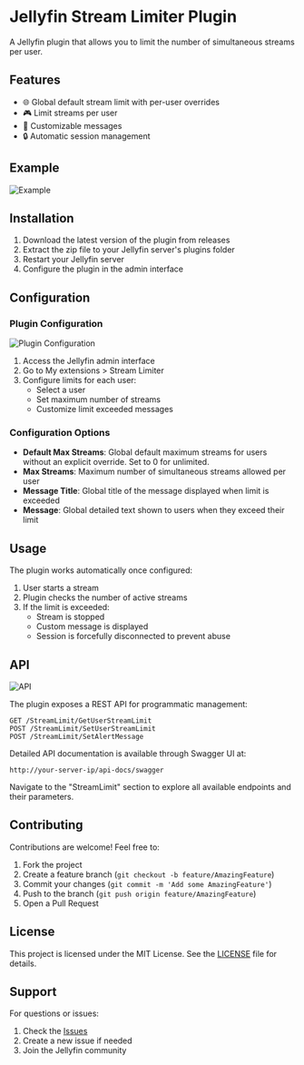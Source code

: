 # Jellyfin Stream Limiter Plugin

A Jellyfin plugin that allows you to limit the number of simultaneous streams per user.

## Features

- 🌐 Global default stream limit with per-user overrides
- 🎮 Limit streams per user
- 📝 Customizable messages
- 🔒 Automatic session management


## Example

![Example](Readme-data/Example.gif)


## Installation

1. Download the latest version of the plugin from releases
2. Extract the zip file to your Jellyfin server's plugins folder
3. Restart your Jellyfin server
4. Configure the plugin in the admin interface

## Configuration

### Plugin Configuration

![Plugin Configuration](Readme-data/Config.png)

1. Access the Jellyfin admin interface
2. Go to My extensions > Stream Limiter
3. Configure limits for each user:
   - Select a user
   - Set maximum number of streams
   - Customize limit exceeded messages

### Configuration Options

- **Default Max Streams**: Global default maximum streams for users without an explicit override. Set to 0 for unlimited.
- **Max Streams**: Maximum number of simultaneous streams allowed per user
- **Message Title**: Global title of the message displayed when limit is exceeded
- **Message**: Global detailed text shown to users when they exceed their limit

## Usage

The plugin works automatically once configured:

1. User starts a stream
2. Plugin checks the number of active streams
3. If the limit is exceeded:
   - Stream is stopped
   - Custom message is displayed
   - Session is forcefully disconnected to prevent abuse

## API

![API](Readme-data/API.png)

The plugin exposes a REST API for programmatic management:

```http
GET /StreamLimit/GetUserStreamLimit
POST /StreamLimit/SetUserStreamLimit
POST /StreamLimit/SetAlertMessage
```

Detailed API documentation is available through Swagger UI at:
```
http://your-server-ip/api-docs/swagger
```
Navigate to the "StreamLimit" section to explore all available endpoints and their parameters.

## Contributing

Contributions are welcome! Feel free to:

1. Fork the project
2. Create a feature branch (`git checkout -b feature/AmazingFeature`)
3. Commit your changes (`git commit -m 'Add some AmazingFeature'`)
4. Push to the branch (`git push origin feature/AmazingFeature`)
5. Open a Pull Request

## License

This project is licensed under the MIT License. See the [LICENSE](LICENSE) file for details.

## Support

For questions or issues:
1. Check the [Issues](../../issues)
2. Create a new issue if needed
3. Join the Jellyfin community 
